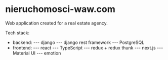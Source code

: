 # nieruchomosci-waw.com
Web application created for a real estate agency.

Tech stack:
- backend:
--- django
--- django rest framework
--- PostgreSQL
- frontend:
--- react
--- TypeScript
--- redux + redux thunk
--- next.js
--- Material UI
--- emotion
